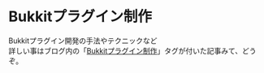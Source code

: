 # Bukkitプラグイン制作
Bukkitプラグイン開発の手法やテクニックなど  
詳しい事はブログ内の「[Bukkitプラグイン制作](https://jyn.jp/tag/bukkit-plugin-development/)」タグが付いた記事みて、どうぞ。
